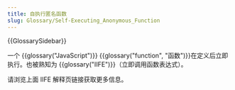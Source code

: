 ```yaml
---
title: 自执行匿名函数
slug: Glossary/Self-Executing_Anonymous_Function
---
```


{{GlossarySidebar}}

一个 {{glossary("JavaScript")}} {{glossary("function", "函数")}}在定义后立即执行。也被熟知为 {{glossary("IIFE")}}（立即调用函数表达式）。

请浏览上面 IIFE 解释页链接获取更多信息。
